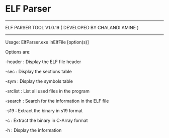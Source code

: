 # ELF Parser

 ***********************************************************
   ELF PARSER TOOL V1.0.19 ( DEVELOPED BY CHALANDI AMINE )  
 ***********************************************************

 Usage: ElfParser.exe inElfFile [option(s)]

 Options are:

 -header               : Display the ELF file header
 
 -sec                  : Display the sections table
 
 -sym                  : Display the symbols table
 
 -srclist              : List all used files in the program
 
 -search  <Symbol>     : Search for the <symbol> information in the ELF file
   
 -s19     <OutputFile> : Extract the binary in s19 format
   
 -c       <OutputFile> : Extract the binary in C-Array format
   
 -h                    : Display the information
 
